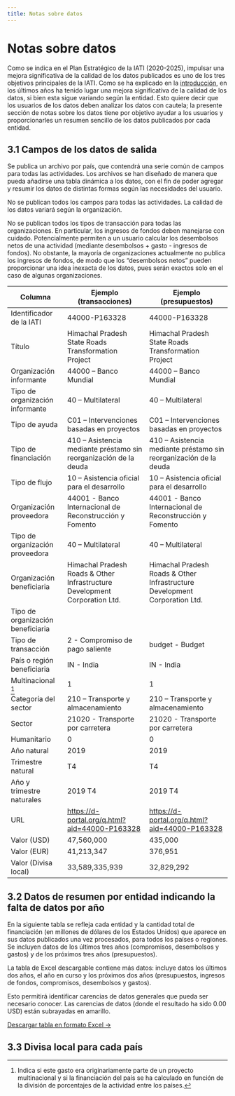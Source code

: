 ```yaml
---
title: Notas sobre datos
---
```


# Notas sobre datos

Como se indica en el Plan Estratégico de la IATI (2020-2025), impulsar una mejora significativa de la calidad de los datos publicados es uno de los tres objetivos principales de la IATI. Como se ha explicado en la [introducción](/es/introduction/#_1-1-ayudar-a-los-gobiernos-de-los-paises-asociados-a-mejorar-su-acceso-a-los-datos-de-la-iati-y-a-usarlos), en los últimos años ha tenido lugar una mejora significativa de la calidad de los datos, si bien esta sigue variando según la entidad. Esto quiere decir que los usuarios de los datos deben analizar los datos con cautela; la presente sección de notas sobre los datos tiene por objetivo ayudar a los usuarios y proporcionarles un resumen sencillo de los datos publicados por cada entidad.

## 3.1 Campos de los datos de salida

Se publica un archivo por país, que contendrá una serie común de campos para todas las actividades. Los archivos se han diseñado de manera que pueda añadirse una tabla dinámica a los datos, con el fin de poder agregar y resumir los datos de distintas formas según las necesidades del usuario.

No se publican todos los campos para todas las actividades. La calidad de los datos variará según la organización.

No se publican todos los tipos de transacción para todas las organizaciones. En particular, los ingresos de fondos deben manejarse con cuidado. Potencialmente permiten a un usuario calcular los desembolsos netos de una actividad (mediante desembolsos + gasto - ingresos de fondos). No obstante, la mayoría de organizaciones actualmente no publica los ingresos de fondos, de modo que los “desembolsos netos” pueden proporcionar una idea inexacta de los datos, pues serán exactos solo en el caso de algunas organizaciones.

<div class="table">

Columna | Ejemplo (transacciones) | Ejemplo (presupuestos)
--- | --- | ---
Identificador de la IATI | 44000-P163328 | 44000-P163328
Título | Himachal Pradesh State Roads Transformation Project | Himachal Pradesh State Roads Transformation Project
Organización informante | 44000 – Banco Mundial | 44000 – Banco Mundial
Tipo de organización informante | 40 – Multilateral | 40 – Multilateral
Tipo de ayuda | C01 – Intervenciones basadas en proyectos| C01 – Intervenciones basadas en proyectos
Tipo de financiación | 410 – Asistencia mediante préstamo sin reorganización de la deuda | 410 – Asistencia mediante préstamo sin reorganización de la deuda
Tipo de flujo | 10 – Asistencia oficial para el desarrollo | 10 – Asistencia oficial para el desarrollo
Organización proveedora | 44001 - Banco Internacional de Reconstrucción y Fomento | 44001 - Banco Internacional de Reconstrucción y Fomento
Tipo de organización proveedora | 40 – Multilateral | 40 – Multilateral
Organización beneficiaria | Himachal Pradesh Roads & Other Infrastructure Development Corporation Ltd. | Himachal Pradesh Roads & Other Infrastructure Development Corporation Ltd.
Tipo de organización beneficiaria | |
Tipo de transacción | 2 - Compromiso de pago saliente | budget - Budget
País o región beneficiaria | IN - India | IN - India
Multinacional [^1] | 1  | 1
Categoría del sector | 210 – Transporte y almacenamiento | 210 – Transporte y almacenamiento
Sector | 21020 - Transporte por carretera | 21020 - Transporte por carretera
Humanitario  | 0 | 0
Año natural | 2019 | 2019
Trimestre natural | T4 | T4
Año y trimestre naturales | 2019 T4 | 2019 T4
URL | https://d-portal.org/q.html?aid=44000-P163328 | https://d-portal.org/q.html?aid=44000-P163328
Valor (USD) | 47,560,000 | 435,000
Valor (EUR) | 41,213,347 | 376,951
Valor (Divisa local) | 33,589,335,939 | 32,829,292

</div>

## 3.2 Datos de resumen por entidad indicando la falta de datos por año

En la siguiente tabla se refleja cada entidad y la cantidad total de financiación (en millones de dólares de los Estados Unidos) que aparece en sus datos publicados una vez procesados, para todos los países o regiones. Se incluyen datos de los últimos tres años (compromisos, desembolsos y gastos) y de los próximos tres años (presupuestos).

La tabla de Excel descargable contiene más datos: incluye datos los últimos dos años, el año en curso y los próximos dos años (presupuestos, ingresos de fondos, compromisos, desembolsos y gastos).

Esto permitirá identificar carencias de datos generales que pueda ser necesario conocer. Las carencias de datos (donde el resultado ha sido 0.00 USD) están subrayadas en amarillo.


<a
  href="https://countrydata.iatistandard.org/data/summary_year.xlsx"
  class="download-button">Descargar tabla en formato Excel →</a>

<DataGapsYear />

## 3.3 Divisa local para cada país

<CountriesCurrencies />


[^1]: Indica si este gasto era originariamente parte de un proyecto multinacional y si la financiación del país se ha calculado en función de la división de porcentajes de la actividad entre los países.
